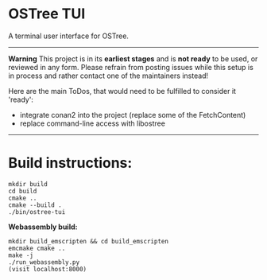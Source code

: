 # OSTree TUI
A terminal user interface for OSTree.

-------------
**Warning**
This project is in its **earliest stages** and is **not ready** to be used, or reviewed in any form. Please refrain from posting issues while this setup is in process and rather contact one of the maintainers instead!

Here are the main ToDos, that would need to be fulfilled to consider it 'ready':
- integrate conan2 into the project (replace some of the FetchContent)
- replace command-line access with libostree
-------------

# Build instructions:
```
mkdir build
cd build
cmake ..
cmake --build .
./bin/ostree-tui
```

**Webassembly build:**
```
mkdir build_emscripten && cd build_emscripten
emcmake cmake ..
make -j
./run_webassembly.py
(visit localhost:8000)
```

